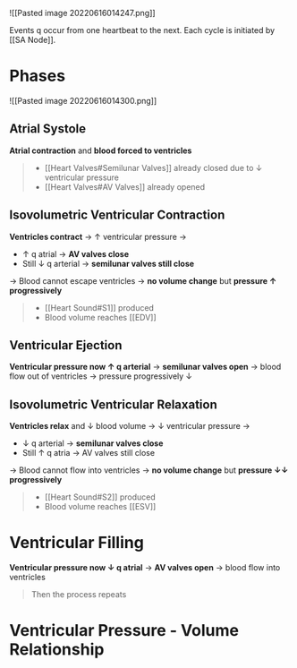 ![[Pasted image 20220616014247.png]]

Events q occur from one heartbeat to the next. Each cycle is initiated by [[SA Node]].

# Phases

![[Pasted image 20220616014300.png]]

## Atrial Systole
**Atrial contraction** and **blood forced to ventricles** 
> - [[Heart Valves#Semilunar Valves]] already closed due to ↓ ventricular pressure
> - [[Heart Valves#AV Valves]] already opened

## Isovolumetric Ventricular Contraction
**Ventricles contract** → ↑ ventricular pressure →
- ↑ q atrial → **AV valves close**
- Still ↓ q arterial → **semilunar valves still close**

→ Blood cannot escape ventricles → **no volume change** but **pressure ↑ progressively**

> - [[Heart Sound#S1]] produced
> - Blood volume reaches [[EDV]]

## Ventricular Ejection
**Ventricular pressure now ↑ q arterial** → **semilunar valves open** → blood flow out of ventricles → pressure progressively ↓

## Isovolumetric Ventricular Relaxation
**Ventricles relax** and ↓ blood volume → ↓ ventricular pressure → 
- ↓ q arterial → **semilunar valves close**
- Still ↑ q atria → AV valves still close

→ Blood cannot flow into ventricles → **no volume change** but **pressure ↓↓ progressively** 

> - [[Heart Sound#S2]] produced
> - Blood volume reaches [[ESV]]

# Ventricular Filling
**Ventricular pressure now ↓ q atrial** → **AV valves open** → blood flow into ventricles
> Then the process repeats

# Ventricular Pressure - Volume Relationship
